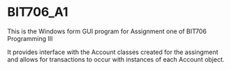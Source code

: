 # BIT706_A1

This is the Windows form GUI program for Assignment one of BIT706 Programming III

It provides interface with the Account classes created for the assingment and allows for transactions to occur with instances of each
Account object.
